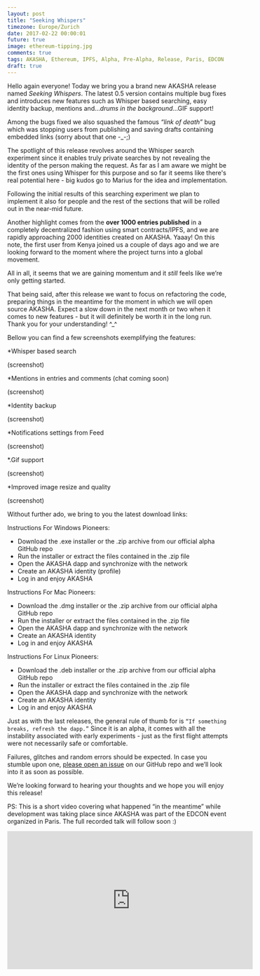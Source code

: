 ```yaml
---
layout: post
title: "Seeking Whispers"
timezone: Europe/Zurich
date: 2017-02-22 00:00:01
future: true
image: ethereum-tipping.jpg
comments: true
tags: AKASHA, Ethereum, IPFS, Alpha, Pre-Alpha, Release, Paris, EDCON
draft: true
---
```


Hello again everyone! Today we bring you a brand new AKASHA release named *Seeking Whispers*. The latest 0.5 version contains multiple bug fixes and introduces new features such as Whisper based searching, easy identity backup, mentions and…*drums in the background*…GIF support!

Among the bugs fixed we also squashed the famous *“link of death”* bug which was stopping users from publishing and saving drafts containing embedded links (sorry about that one -_-;)

The spotlight of this release revolves around the Whisper search experiment since it enables truly private searches by not revealing the identity of the person making the request. As far as I am aware we might be the first ones using Whisper for this purpose and so far it seems like there's real potential here - big kudos go to Marius for the idea and implementation. 

Following the initial results of this searching experiment we plan to implement it also for people and the rest of the sections that will be rolled out in the near-mid future.

Another highlight comes from the **over 1000 entries published** in a completely decentralized fashion using smart contracts/IPFS, and we are rapidly approaching 2000 identities created on AKASHA. Yaaay! On this note, the first user from Kenya joined us a couple of days ago and we are looking forward to the moment where the project turns into a global movement. 

All in all, it seems that we are gaining momentum and it *still* feels like we’re only getting started.

That being said, after this release we want to focus on refactoring the code, preparing things in the meantime for the moment in which we will open source AKASHA. Expect a slow down in the next month or two when it comes to new features - but it will definitely be worth it in the long run. Thank you for your understanding! ^_^

Bellow you can find a few screenshots exemplifying the features:

*Whisper based search

(screenshot)

*Mentions in entries and comments (chat coming soon)

(screenshot)

*Identity backup

(screenshot)

*Notifications settings from Feed

(screenshot)

*.Gif support

(screenshot)

*Improved image resize and quality

(screenshot)


Without further ado, we bring to you the latest download links:

Instructions For Windows Pioneers:
* Download the .exe installer or the .zip archive from our official alpha GitHub repo
* Run the installer or extract the files contained in the .zip file
* Open the AKASHA dapp and synchronize with the network
* Create an AKASHA identity (profile)
* Log in and enjoy AKASHA

Instructions For Mac Pioneers:
* Download the .dmg installer or the .zip archive from our official alpha GitHub repo
* Run the installer or extract the files contained in the .zip file
* Open the AKASHA dapp and synchronize with the network
* Create an AKASHA identity
* Log in and enjoy AKASHA

Instructions For Linux Pioneers:
* Download the .deb installer or the .zip archive from our official alpha GitHub repo
* Run the installer or extract the files contained in the .zip file
* Open the AKASHA dapp and synchronize with the network
* Create an AKASHA identity
* Log in and enjoy AKASHA


Just as with the last releases, the general rule of thumb for is `“If something breaks, refresh the dapp.”` Since it is an alpha, it comes with all the instability associated with early experiments - just as the first flight attempts were not necessarily safe or comfortable. 

Failures, glitches and random errors should be expected. In case you stumble upon one, [please open an issue](https://github.com/AkashaProject/Alpha/issues) on our GitHub repo and we’ll look into it as soon as possible. 

We’re looking forward to hearing your thoughts and we hope you will enjoy this release!

PS: This is a short video covering what happened “in the meantime” while development was taking place since AKASHA was part of the EDCON event organized in Paris. The full recorded talk will follow soon :)

<iframe width="560" height="315" src="https://www.youtube.com/embed/6AOj_K-9AIY" frameborder="0" allowfullscreen></iframe>
